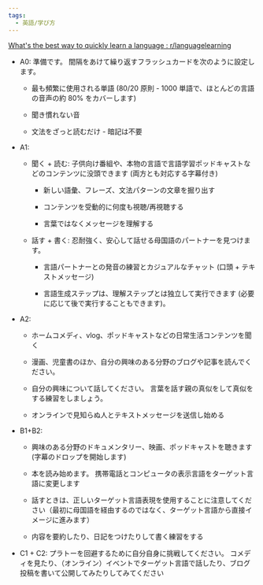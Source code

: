 ```yaml
---
tags:
  - 英語/学び方
---
```

[What's the best way to quickly learn a language : r/languagelearning](https://www.reddit.com/r/languagelearning/comments/7t79pi/whats_the_best_way_to_quickly_learn_a_language/)

- A0: 準備です。 間隔をあけて繰り返すフラッシュカードを次のように設定します。
    
    - 最も頻繁に使用される単語 (80/20 原則 - 1000 単語で、ほとんどの言語の音声の約 80% をカバーします)
        
    - 聞き慣れない音
        
    - 文法をざっと読むだけ - 暗記は不要
        
- A1:
    
    - 聞く + 読む: 子供向け番組や、本物の言語で言語学習ポッドキャストなどのコンテンツに没頭できます (両方とも対応する字幕付き)
        
        - 新しい語彙、フレーズ、文法パターンの文章を掘り出す
            
        - コンテンツを受動的に何度も視聴/再視聴する
            
        - 言葉ではなくメッセージを理解する
            
    - 話す + 書く: 忍耐強く、安心して話せる母国語のパートナーを見つけます。
        
        - 言語パートナーとの発音の練習とカジュアルなチャット (口頭 + テキストメッセージ)
            
        - 言語生成ステップは、理解ステップとは独立して実行できます (必要に応じて後で実行することもできます)。
            
- A2:
    
    - ホームコメディ、vlog、ポッドキャストなどの日常生活コンテンツを聞く
        
    - 漫画、児童書のほか、自分の興味のある分野のブログや記事を読んでください。
        
    - 自分の興味について話してください。 言葉を話す親の真似をして真似をする練習をしましょう。
        
    - オンラインで見知らぬ人とテキストメッセージを送信し始める
        
- B1+B2:
    
    - 興味のある分野のドキュメンタリー、映画、ポッドキャストを聴きます (字幕のドロップを開始します)
        
    - 本を読み始めます。 携帯電話とコンピュータの表示言語をターゲット言語に変更します
        
    - 話すときは、正しいターゲット言語表現を使用することに注意してください（最初に母国語を経由するのではなく、ターゲット言語から直接イメージに進みます）
        
    - 内容を要約したり、日記をつけたりして書く練習をする
        
- C1 + C2: プラトーを回避するために自分自身に挑戦してください。 コメディを見たり、（オンライン）イベントでターゲット言語で話したり、ブログ投稿を書いて公開してみたりしてみてください